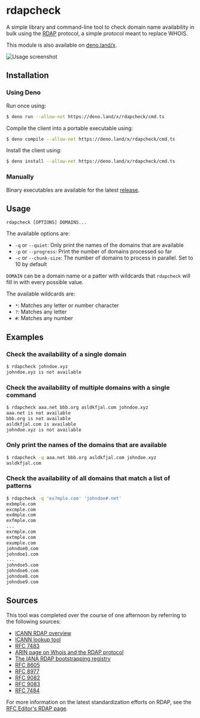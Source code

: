 # rdapcheck

A simple library and command-line tool to check domain name availability in bulk using the [RDAP](https://www.icann.org/rdap) protocol, a simple protocol meant to replace WHOIS.

This module is also available on [deno.land/x](https://deno.land/x/rdapcheck).

![Usage screenshot](https://user-images.githubusercontent.com/34945306/144460820-f193dd79-f93e-488c-800f-58a6b540e42a.png)

## Installation

### Using Deno

Run once using:

```bash
$ deno run --allow-net https://deno.land/x/rdapcheck/cmd.ts
```

Compile the client into a portable executable using:

```bash
$ deno compile --allow-net https://deno.land/x/rdapcheck/cmd.ts
```

Install the client using:

```bash
$ deno install --allow-net https://deno.land/x/rdapcheck/cmd.ts
```

### Manually

Binary executables are available for the latest [release](https://github.com/Gadiguibou/rdapcheck/releases/latest).

## Usage

```
rdapcheck [OPTIONS] DOMAINS...
```

The available options are:

- `-q` or `--quiet`: Only print the names of the domains that are available
- `-p` or `--progress`: Print the number of domains processed so far
- `-c` or `--chunk-size`: The number of domains to process in parallel. Set to 10 by default

`DOMAIN` can be a domain name or a patter with wildcards that `rdapcheck` will fill in with every possible value.

The available wildcards are:

- `*`: Matches any letter or number character
- `?`: Matches any letter
- `#`: Matches any number

## Examples

### Check the availability of a single domain

```bash
$ rdapcheck johndoe.xyz
johndoe.xyz is not available
```

### Check the availability of multiple domains with a single command

```bash
$ rdapcheck aaa.net bbb.org asldkfjal.com johndoe.xyz
aaa.net is not available
bbb.org is not available
asldkfjal.com is available
johndoe.xyz is not available
```

### Only print the names of the domains that are available

```bash
$ rdapcheck -q aaa.net bbb.org asldkfjal.com johndoe.xyz
asldkfjal.com
```

### Check the availability of all domains that match a list of patterns

```bash
$ rdapcheck -q 'ex?mple.com' 'johndoe#.net'
exbmple.com
excmple.com
exdmple.com
exfmple.com
...
exrmple.com
extmple.com
exumple.com
johndoe0.com
johndoe1.com
...
johndoe5.com
johndoe6.com
johndoe8.com
johndoe9.com
```

## Sources

This tool was completed over the course of one afternoon by referring to the following sources:

- [ICANN RDAP overview](https://www.icann.org/rdap)
- [ICANN lookup tool](https://lookup.icann.org/lookup)
- [RFC 7483](https://datatracker.ietf.org/doc/html/rfc7483)
- [ARIN page on Whois and the RDAP protocol](https://www.arin.net/resources/registry/whois/rdap)
- [The IANA RDAP bootstrapping registry](https://data.iana.org/rdap/)
- [RFC 8605](https://www.rfc-editor.org/info/rfc8605)
- [RFC 8977](https://www.rfc-editor.org/info/rfc8977)
- [RFC 9082](https://www.rfc-editor.org/info/rfc9082)
- [RFC 9083](https://www.rfc-editor.org/info/rfc9083)
- [RFC 7484](https://datatracker.ietf.org/doc/html/rfc7484)

For more information on the latest standardization efforts on RDAP, see the [RFC Editor's RDAP page](https://www.rfc-editor.org/search/rfc_search_detail.php?title=RDAP&pubstatus%5B%5D=Any&pub_date_type=any).
